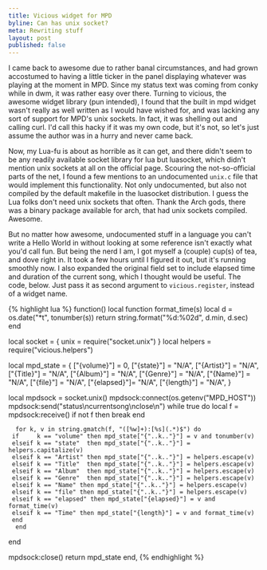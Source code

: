 ```yaml
---
title: Vicious widget for MPD
byline: Can has unix socket?
meta: Rewriting stuff
layout: post
published: false
---
```

I came back to awesome due to rather banal circumstances, and had grown accostumed to having a little ticker in the panel displaying whatever was playing at the moment in MPD. Since my status text was coming from conky while in dwm, it was rather easy over there. Turning to vicious, the awesome widget library (pun intended), I found that the built in mpd widget wasn't really as well written as I would have wished for, and was lacking any sort of support for MPD's unix sockets. In fact, it was shelling out and calling curl. I'd call this hacky if it was my own code, but it's not, so let's just assume the author was in a hurry and never came back.

Now, my Lua-fu is about as horrible as it can get, and there didn't seem to be any readily available socket library for lua but luasocket, which didn't mention unix sockets at all on the official page. Scouring the not-so-official parts of the net, I found a few mentions to an undocumented `unix.c` file that would implement this functionality. Not only undocumented, but also not compiled by the default makefile in the luasocket distribution. I guess the Lua folks don't need unix sockets that often. Thank the Arch gods, there was a binary package available for arch, that had unix sockets compiled. Awesome.

But no matter how awesome, undocumented stuff in a language you can't write a Hello World in without looking at some reference isn't exactly what you'd call fun. But being the nerd I am, I got myself a (couple) cup(s) of tea, and dove right in. It took a few hours until I figured it out, but it's running smoothly now. I also expanded the original field set to include elapsed time and duration of the current song, which I thought would be useful. The code, below. Just pass it as second argument to `vicious.register`, instead of a widget name.

{% highlight lua %}
function()
   local function format_time(s)
      local d = os.date("*t", tonumber(s))
      return string.format("%d:%02d", d.min, d.sec)
   end

   local socket = { unix = require("socket.unix") }
   local helpers = require("vicious.helpers")

   local mpd_state  = {
      ["{volume}"] = 0,
      ["{state}"]  = "N/A",
      ["{Artist}"] = "N/A",
      ["{Title}"]  = "N/A",
      ["{Album}"]  = "N/A",
      ["{Genre}"]  = "N/A",
      ["{Name}"]   = "N/A",
      ["{file}"]   = "N/A",
      ["{elapsed}"]= "N/A",
      ["{length}"] = "N/A",
   }

   local mpdsock = socket.unix()
   mpdsock:connect(os.getenv("MPD_HOST"))
   mpdsock:send("status\ncurrentsong\nclose\n")
   while true do
      local f = mpdsock:receive()
      if not f then break end

      for k, v in string.gmatch(f, "([%w]+):[%s](.*)$") do
	 if     k == "volume" then mpd_state["{"..k.."}"] = v and tonumber(v)
	 elseif k == "state"  then mpd_state["{"..k.."}"] = helpers.capitalize(v)
	 elseif k == "Artist" then mpd_state["{"..k.."}"] = helpers.escape(v)
	 elseif k == "Title"  then mpd_state["{"..k.."}"] = helpers.escape(v)
	 elseif k == "Album"  then mpd_state["{"..k.."}"] = helpers.escape(v)
	 elseif k == "Genre"  then mpd_state["{"..k.."}"] = helpers.escape(v)
	 elseif k == "Name" then mpd_state["{"..k.."}"] = helpers.escape(v)
	 elseif k == "file" then mpd_state["{"..k.."}"] = helpers.escape(v)
	 elseif k == "elapsed" then mpd_state["{elapsed}"] = v and format_time(v)
	 elseif k == "Time" then mpd_state["{length}"] = v and format_time(v)
	 end
      end
   end

   mpdsock:close()
   return mpd_state
end,
{% endhighlight %}
